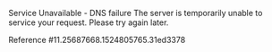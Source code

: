 Service Unavailable - DNS failure The server is temporarily unable to service your request. Please try again later.

Reference #11.25687668.1524805765.31ed3378